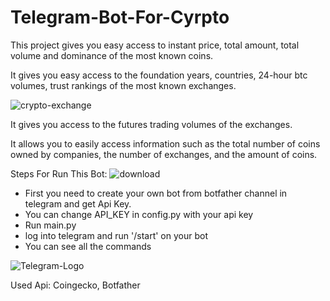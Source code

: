 # Telegram-Bot-For-Cyrpto

This project gives you easy access to instant price, total amount, total volume and dominance of the most known coins.

It gives you easy access to the foundation years, countries, 24-hour btc volumes, trust rankings of the most known exchanges.

![crypto-exchange](https://user-images.githubusercontent.com/42752883/161561628-2027e341-5a0f-4b38-8cd7-ea6f85955df7.jpg)


It gives you access to the futures trading volumes of the exchanges.


It allows you to easily access information such as the total number of coins owned by companies, the number of exchanges, and the amount of coins.

Steps For Run This Bot:
 ![download](https://user-images.githubusercontent.com/42752883/161564736-cd24420b-416f-4b48-a0c3-ea2ccfae0b54.jpeg)

- First you need to create your own bot from botfather channel in telegram and get Api Key.
- You can change API_KEY in config.py with your api key
- Run main.py
- log into telegram and run '/start' on your bot
- You can see all the commands

![Telegram-Logo](https://user-images.githubusercontent.com/42752883/161564842-c4faddee-1f78-4ad5-aa0a-72ca7eb729b2.png)


Used Api: Coingecko, Botfather
